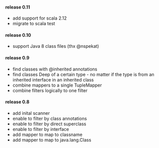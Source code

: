 
#### release 0.11
* add support for scala 2.12
* migrate to scala test

#### release 0.10
* support Java 8 class files (thx @nspekat) 

#### release 0.9
* find classes with @inherited annotations
* find classes Deep of a certain type - no matter
  if the type is from an inherited interface in an inherited class
* combine mappers to a single TupleMapper
* combine filters logically to one filter

#### release 0.8
* add inital scanner
* enable to filter by class annotations
* enable to filter by direct superclass 
* enable to filter by interface
* add mapper to map to classname
* add mapper to map to java.lang.Class
